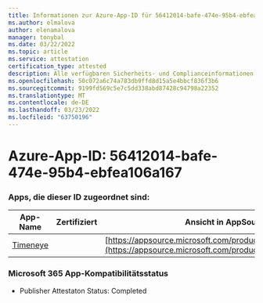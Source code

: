 ```yaml
---
title: Informationen zur Azure-App-ID für 56412014-bafe-474e-95b4-ebfea106a167
ms.author: elmalova
author: elenamalova
manager: tonybal
ms.date: 03/22/2022
ms.topic: article
ms.service: attestation
certification_type: attested
description: Alle verfügbaren Sicherheits- und Complianceinformationen für 56412014-bafe-474e-95b4-ebfea106a167.
ms.openlocfilehash: 50c072a6c74a783db9ffd8d15a5e4bbcf836f3b6
ms.sourcegitcommit: 9199fd569c5e7c5dd338abd87428c94798a22352
ms.translationtype: MT
ms.contentlocale: de-DE
ms.lasthandoff: 03/23/2022
ms.locfileid: "63750196"
---
```

# <a name="azure-app-id-56412014-bafe-474e-95b4-ebfea106a167"></a>Azure-App-ID: 56412014-bafe-474e-95b4-ebfea106a167


### <a name="apps-associated-with-this-id"></a>Apps, die dieser ID zugeordnet sind:
| **App-Name** | **Zertifiziert** | **Ansicht in AppSource** |
|--------------|---------------|-----------------------|
| [Timeneye](../forward/WA200001950.md) |  | [https://appsource.microsoft.com/product/office/WA200001950](https://appsource.microsoft.com/product/office/WA200001950) |

### <a name="microsoft-365-app-compliance-status"></a>Microsoft 365 App-Kompatibilitätsstatus
- Publisher Attestaton Status: Completed
